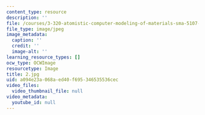 ```yaml
---
content_type: resource
description: ''
file: /courses/3-320-atomistic-computer-modeling-of-materials-sma-5107-spring-2005/a094e23a068aed40f695346535536cec_2.jpg
file_type: image/jpeg
image_metadata:
  caption: ''
  credit: ''
  image-alt: ''
learning_resource_types: []
ocw_type: OCWImage
resourcetype: Image
title: 2.jpg
uid: a094e23a-068a-ed40-f695-346535536cec
video_files:
  video_thumbnail_file: null
video_metadata:
  youtube_id: null
---
```

